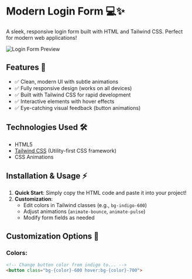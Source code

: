 # Modern Login Form 💻✨

A sleek, responsive login form built with HTML and Tailwind CSS. Perfect for modern web applications!

![Login Form Preview](https://github.com/Levisonmsachi/LOGIN-FORM-TAILWIND/blob/main/Screenshot%20(109).png/500x300/1e293b/ffffff?text=Login+Form+Preview)

## Features 🚀

- ✅ Clean, modern UI with subtle animations
- ✅ Fully responsive design (works on all devices)
- ✅ Built with Tailwind CSS for rapid development
- ✅ Interactive elements with hover effects
- ✅ Eye-catching visual feedback (button animations)

## Technologies Used 🛠️

- HTML5
- [Tailwind CSS](https://tailwindcss.com/) (Utility-first CSS framework)
- CSS Animations

## Installation & Usage ⚡

1. **Quick Start**: Simply copy the HTML code and paste it into your project!
2. **Customization**: 
   - Edit colors in Tailwind classes (e.g., `bg-indigo-600`)
   - Adjust animations (`animate-bounce`, `animate-pulse`)
   - Modify form fields as needed

## Customization Options 🎨

### Colors:
```html
<!-- Change button color from indigo to... -->
<button class="bg-{color}-600 hover:bg-{color}-700">
